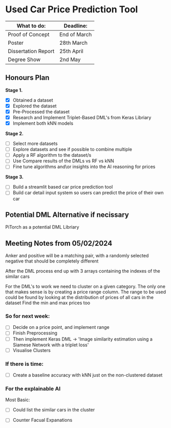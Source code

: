 # Used Car Price Prediction Tool 
 
| What to do: 	        | Deadline: 	| 
|---	                |---	        |
| Proof of Concept 	    | End of March  |
| Poster 	            | 28th March    |
| Dissertation Report 	| 25th April    |
| Degree Show 	        | 2nd May   	|

 ## Honours Plan
 <b> Stage 1. </b>
- [x] Obtained a dataset
- [x] Explored the dataset
- [X] Pre-Processed the dataset 
- [X] Research and Implement Triplet-Based DML's from Keras Libriary 
- [X] Implement both kNN models

 <b> Stage 2. </b>
- [ ] Select more datasets
- [ ] Explore datasets and see if possible to combine multiple 
- [ ] Apply a RF algorithm to the dataset/s 
- [ ] Use Compare results of the DMLs vs RF vs kNN
- [ ] Fine tune algorithms and\or insights into the AI reasoning for prices

 <b> Stage 3. </b>
- [ ] Build a streamlit based car price prediction tool
- [ ] Build car detail input system so users can predict the price of their own car 

## Potential DML Alternative if necissary 
PiTorch as a potential DML Libriary

## Meeting Notes from 05/02/2024
Anker and positive will be a matching pair, with a randomly selected negative that should be completely different

After the DML process end up with 3 arrays containing the indexes of the similar cars

For the DML's to work we need to cluster on a given category. The only one that makes sense is by creating a price range column. 
The range to be used could be found by looking at the distribution of prices of all cars in the dataset
Find the min and max prices too

### So for next week: 
- [ ] Decide on a price point, and implement range
- [ ] Finish Preprocessing
- [ ] Then implement Keras DML -> 'Image similarity estimation using a Siamese Network with a triplet loss'
- [ ] Visualise Clusters
### If there is time: 
- [ ] Create a baseline accuracy with kNN just on the non-clustered dataset

### For the explainable AI
Most Basic:
- [ ] Could list the similar cars in the cluster

- [ ] Counter Facual Expanations 

